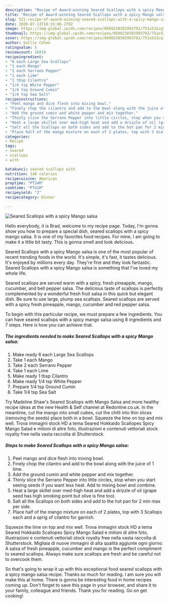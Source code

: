 ```yaml
---
description: "Recipe of Award-winning Seared Scallops with a spicy Mango salsa"
title: "Recipe of Award-winning Seared Scallops with a spicy Mango salsa"
slug: 521-recipe-of-award-winning-seared-scallops-with-a-spicy-mango-salsa
date: 2020-07-13T18:33:06.270Z
image: https://img-global.cpcdn.com/recipes/6699210392993792/751x532cq70/seared-scallops-with-a-spicy-mango-salsa-recipe-main-photo.jpg
thumbnail: https://img-global.cpcdn.com/recipes/6699210392993792/751x532cq70/seared-scallops-with-a-spicy-mango-salsa-recipe-main-photo.jpg
cover: https://img-global.cpcdn.com/recipes/6699210392993792/751x532cq70/seared-scallops-with-a-spicy-mango-salsa-recipe-main-photo.jpg
author: Sallie Cohen
ratingvalue: 5
reviewcount: 16019
recipeingredient:
- "6 each Large Sea Scallops"
- "1 each Mango"
- "2 each Serrano Pepper"
- "1 each Lime"
- "1 tbsp Cilantro"
- "1/4 tsp White Pepper"
- "1/4 tsp Ground Cumin"
- "1/4 tsp Sea Salt"
recipeinstructions:
- "Peel mango and dice flesh into mixing bowl."
- "Finely chop the cilantro and add to the bowl along with the juice of 1 lime."
- "Add the ground cumin and white pepper and mix together."
- "Thinly slice the Serrano Pepper into little circles, stop when you start seeing seeds if you want less heat. Add to mixing bowl and combine."
- "Heat a large skillet over med-high heat and add a drizzle of oil (grape seed has high smoking point but olive is fine too)."
- "Salt all the Scallops on both sides and add to the hot pan for 2 min max per side."
- "Place half of the mango mixture on each of 2 plates, top with 3 Scallops each and a sprig of cilantro for garnish."
categories:
- Recipe
tags:
- seared
- scallops
- with

katakunci: seared scallops with 
nutrition: 140 calories
recipecuisine: American
preptime: "PT34M"
cooktime: "PT41M"
recipeyield: "2"
recipecategory: Dinner

---
```



![Seared Scallops with a spicy Mango salsa](https://img-global.cpcdn.com/recipes/6699210392993792/751x532cq70/seared-scallops-with-a-spicy-mango-salsa-recipe-main-photo.jpg)

Hello everybody, it is Brad, welcome to my recipe page. Today, I'm gonna show you how to prepare a special dish, seared scallops with a spicy mango salsa. It is one of my favorites food recipes. For mine, I am going to make it a little bit tasty. This is gonna smell and look delicious.

Seared Scallops with a spicy Mango salsa is one of the most popular of recent trending foods in the world. It's simple, it's fast, it tastes delicious. It's enjoyed by millions every day. They're fine and they look fantastic. Seared Scallops with a spicy Mango salsa is something that I've loved my whole life.

Seared scallops are served warm with a spicy, fresh pineapple, mango, cucumber, and bell pepper salsa. The delicious taste of scallops is perfectly complemented by a wonderful fresh fruit salsa in this quick but elegant dish. Be sure to use large, plump sea scallops. Seared scallops are served with a spicy fresh pineapple, mango, cucumber and red pepper salsa.


To begin with this particular recipe, we must prepare a few ingredients. You can have seared scallops with a spicy mango salsa using 8 ingredients and 7 steps. Here is how you can achieve that.

<!--inarticleads1-->

##### The ingredients needed to make Seared Scallops with a spicy Mango salsa:

1. Make ready 6 each Large Sea Scallops
1. Take 1 each Mango
1. Take 2 each Serrano Pepper
1. Take 1 each Lime
1. Make ready 1 tbsp Cilantro
1. Make ready 1/4 tsp White Pepper
1. Prepare 1/4 tsp Ground Cumin
1. Take 1/4 tsp Sea Salt


Try Madeline Shaw&#39;s Seared Scallops with Mango Salsa and more healthy recipe ideas at the new Health &amp; Self channel at Redonline.co.uk. In the meantime, cut the mango into small cubes, cut the chilli into thin slices (removing the seeds) place both in a bowl. Squeeze the lime on top and mix well. Trova immagini stock HD a tema Seared Hokkaido Scallopes Spicy Mango Salad e milioni di altre foto, illustrazioni e contenuti vettoriali stock royalty free nella vasta raccolta di Shutterstock. 

<!--inarticleads2-->

##### Steps to make Seared Scallops with a spicy Mango salsa:

1. Peel mango and dice flesh into mixing bowl.
1. Finely chop the cilantro and add to the bowl along with the juice of 1 lime.
1. Add the ground cumin and white pepper and mix together.
1. Thinly slice the Serrano Pepper into little circles, stop when you start seeing seeds if you want less heat. Add to mixing bowl and combine.
1. Heat a large skillet over med-high heat and add a drizzle of oil (grape seed has high smoking point but olive is fine too).
1. Salt all the Scallops on both sides and add to the hot pan for 2 min max per side.
1. Place half of the mango mixture on each of 2 plates, top with 3 Scallops each and a sprig of cilantro for garnish.


Squeeze the lime on top and mix well. Trova immagini stock HD a tema Seared Hokkaido Scallopes Spicy Mango Salad e milioni di altre foto, illustrazioni e contenuti vettoriali stock royalty free nella vasta raccolta di Shutterstock. Migliaia di nuove immagini di alta qualità aggiunte ogni giorno. A salsa of fresh pineapple, cucumber and mango is the perfect compliment to seared scallops. Always make sure scallops are fresh and be careful not to overcook them. 

So that's going to wrap it up with this exceptional food seared scallops with a spicy mango salsa recipe. Thanks so much for reading. I am sure you will make this at home. There is gonna be interesting food in home recipes coming up. Don't forget to save this page in your browser, and share it to your family, colleague and friends. Thank you for reading. Go on get cooking!
